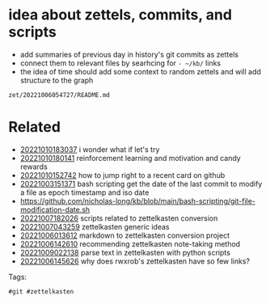 # idea about zettels, commits, and scripts

- add summaries of previous day in history's git commits as zettels
- connect them to relevant files by searhcing for `- ~/kb/` links
- the idea of time should add some context to random zettels and will add structure to the graph

` zet/20221006054727/README.md `

# Related

- [20221010183037](/zet/20221010183037/README.md) i wonder what if let's try
- [20221010180141](/zet/20221010180141/README.md) reinforcement learning and motivation and candy rewards
- [20221010152742](/zet/20221010152742/README.md) how to jump right to a recent card on github
- [20221003151371](/zet/20221003151371/README.md) bash scripting get the date of the last commit to modify a file as epoch timestamp and iso date
- https://github.com/nicholas-long/kb/blob/main/bash-scripting/git-file-modification-date.sh
- [20221007182026](/zet/20221007182026/README.md) scripts related to zettelkasten conversion
- [20221007043259](/zet/20221007043259/README.md) zettelkasten generic ideas
- [20221006013612](/zet/20221006013612/README.md) markdown to zettelkasten conversion project
- [20221006142610](/zet/20221006142610/README.md) recommending zettelkasten note-taking method
- [20221009022138](/zet/20221009022138/README.md) parse text in zettelkasten with python scripts
- [20221006145626](/zet/20221006145626/README.md) why does rwxrob's zettelkasten have so few links?

Tags:

    #git #zettelkasten
